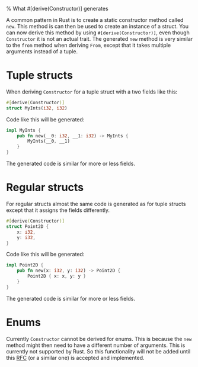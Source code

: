 % What #[derive(Constructor)] generates

A common pattern in Rust is to create a static constructor method called
`new`. This method is can then be used to create an instance of a struct. You
can now derive this method by using `#[derive(Constructor)]`, even though
`Constructor` it is not an actual trait. The generated `new` method is very
similar to the `from` method when deriving `From`, except that it takes multiple
arguments instead of a tuple.


# Tuple structs

When deriving `Constructor` for a tuple struct with a two fields like this:

```rust
#[derive(Constructor)]
struct MyInts(i32, i32)
```

Code like this will be generated:

```rust
impl MyInts {
    pub fn new(__0: i32, __1: i32) -> MyInts {
        MyInts(__0, __1)
    }
}
```

The generated code is similar for more or less fields.


# Regular structs

For regular structs almost the same code is generated as for tuple structs
except that it assigns the fields differently.

```rust
#[derive(Constructor)]
struct Point2D {
    x: i32,
    y: i32,
}
```

Code like this will be generated:

```rust
impl Point2D {
    pub fn new(x: i32, y: i32) -> Point2D {
        Point2D { x: x, y: y }
    }
}
```

The generated code is similar for more or less fields.

# Enums

Currently `Constructor` cannot be derived for enums. This is because the `new`
method might then need to have a different number of arguments. This is
currently not supported by Rust. So this functionality will not be added until
this [RFC](https://github.com/rust-lang/rfcs/issues/376) (or a similar one) is
accepted and implemented.
